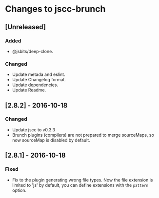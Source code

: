 # Changes to jscc-brunch

## \[Unreleased]

### Added

- @jsbits/deep-clone.

### Changed

- Update metada and eslint.
- Update Changelog format.
- Update dependencies.
- Update Readme.

## \[2.8.2] - 2016-10-18

### Changed

- Update jscc to v0.3.3
- Brunch plugins (compilers) are not prepared to merge sourceMaps, so now sourceMap is disabled by default.

## \[2.8.1] - 2016-10-18

### Fixed

- Fix to the plugin generating wrong file types.
  Now the file extension is limited to 'js' by default, you can define extensions with the `pattern` option.
